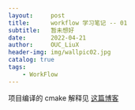 ```yaml
---
layout:     post
title:      workflow 学习笔记 -- 01          
subtitle:   暂未想好               
date:       2022-04-21
author:     OUC_LiuX
header-img: img/wallpic02.jpg
catalog: true
tags:          
    - WorkFlow
---      
```


项目编译的 cmake 解释见 [这篇博客](https://www.ouc-liux.cn/2022/04/20/Series-Article-of-cpp-27/)